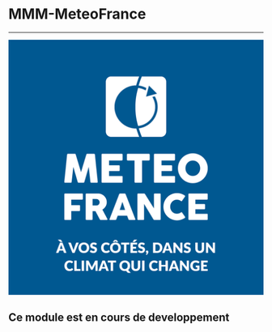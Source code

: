 # MMM-MeteoFrance
---

![](https://github.com/bugsounet/MMM-MeteoFrance/blob/dev/resources/logo.png?raw=true)

## Ce module est en cours de developpement
